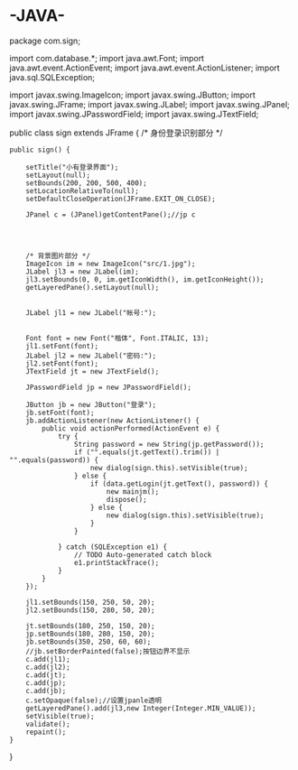 # -JAVA-
package com.sign;

import com.database.*;
import java.awt.Font;
import java.awt.event.ActionEvent;
import java.awt.event.ActionListener;
import java.sql.SQLException;

import javax.swing.ImageIcon;
import javax.swing.JButton;
import javax.swing.JFrame;
import javax.swing.JLabel;
import javax.swing.JPanel;
import javax.swing.JPasswordField;
import javax.swing.JTextField;

public class sign extends JFrame {
	/* 身份登录识别部分 */

	public sign() {

		setTitle("小有登录界面");
		setLayout(null);
		setBounds(200, 200, 500, 400);
		setLocationRelativeTo(null);
		setDefaultCloseOperation(JFrame.EXIT_ON_CLOSE);
		
		JPanel c = (JPanel)getContentPane();//jp c
		
		
		
		
		/* 背景图片部分 */
		ImageIcon im = new ImageIcon("src/1.jpg");
		JLabel jl3 = new JLabel(im);
		jl3.setBounds(0, 0, im.getIconWidth(), im.getIconHeight());
		getLayeredPane().setLayout(null);
		
		
		JLabel jl1 = new JLabel("帐号:");


		Font font = new Font("楷体", Font.ITALIC, 13);
		jl1.setFont(font);
		JLabel jl2 = new JLabel("密码:");
		jl2.setFont(font);
		JTextField jt = new JTextField();
		
		JPasswordField jp = new JPasswordField();
		
		JButton jb = new JButton("登录");
		jb.setFont(font);
		jb.addActionListener(new ActionListener() {
			public void actionPerformed(ActionEvent e) {
				try {
					String password = new String(jp.getPassword());
					if ("".equals(jt.getText().trim()) | "".equals(password)) {
						new dialog(sign.this).setVisible(true);
					} else {
						if (data.getLogin(jt.getText(), password)) {
							new mainjm();
							dispose();
						} else {
							new dialog(sign.this).setVisible(true);
						}
					}

				} catch (SQLException e1) {
					// TODO Auto-generated catch block
					e1.printStackTrace();
				}
			}
		});

		jl1.setBounds(150, 250, 50, 20);
		jl2.setBounds(150, 280, 50, 20);
		
		jt.setBounds(180, 250, 150, 20);
		jp.setBounds(180, 280, 150, 20);
		jb.setBounds(350, 250, 60, 60);
		//jb.setBorderPainted(false);按钮边界不显示
		c.add(jl1);
		c.add(jl2);
		c.add(jt);
		c.add(jp);
		c.add(jb);
		c.setOpaque(false);//设置jpanle透明
		getLayeredPane().add(jl3,new Integer(Integer.MIN_VALUE));
		setVisible(true);
		validate();
	    repaint();
	}

}
